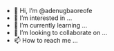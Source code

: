 - 👋 Hi, I’m @adenugbaoreofe
- 👀 I’m interested in ...
- 🌱 I’m currently learning ...
- 💞️ I’m looking to collaborate on ...
- 📫 How to reach me ...

<!---
adenugbaoreofe/adenugbaoreofe is a ✨ special ✨ repository because its `README.md` (this file) appears on your GitHub profile.
You can click the Preview link to take a look at your changes.
I love Blockchain technology. Is massive technology
I love to learn how to code
I want to be a web developer
@ossdao-org•AIRDROP-0xd4156bdFB118A44341A23966197bBFD283EE789a
